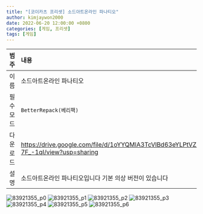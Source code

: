 ```yaml
---
title: "[코이카츠 프리셋] 소드아트온라인 파나티오"
author: kimjaywon2000
date: 2022-06-20 12:00:00 +0800
categories: [게임, 프리셋]
tags: [게임]
---
```


| 범주             | 내용            |
|:----------------|:---------------|
| 이름             | 소드아트온라인 파나티오  |
| 필수 모드         | `BetterRepack(베리팩)`       |
| 다운로드          | <https://drive.google.com/file/d/1oYYQMlA3TcVlBd63eYLPtVZC-7F_-1qI/view?usp=sharing> |
| 설명             | 소드아트온라인 파나티오입니다 기본 의상 버전이 있습니다   |

![83921355_p0](https://user-images.githubusercontent.com/76558033/174747371-9959107d-b3d2-4c6f-b4e5-8e60c7e7ab99.png)
![83921355_p1](https://user-images.githubusercontent.com/76558033/174747380-46393c45-679b-47cc-923d-2fa1acd6b76a.png)
![83921355_p2](https://user-images.githubusercontent.com/76558033/174747384-41d2f4fc-4994-48c7-960c-4d7f05be7718.png)
![83921355_p3](https://user-images.githubusercontent.com/76558033/174747388-b8a97d0e-4059-4510-be79-6fe00adf76f9.png)
![83921355_p4](https://user-images.githubusercontent.com/76558033/174747390-d9fc1669-a2c9-4919-8913-5469cdd3a2a4.png)
![83921355_p5](https://user-images.githubusercontent.com/76558033/174747391-2e7b56bd-ecff-429d-bab9-33be29288305.png)
![83921355_p6](https://user-images.githubusercontent.com/76558033/174747395-4e65f27c-03b2-4ea7-8a20-f264976e2ae6.png)
